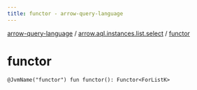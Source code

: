 ```yaml
---
title: functor - arrow-query-language
---
```


[arrow-query-language](../index.html) / [arrow.aql.instances.list.select](index.html) / [functor](./functor.html)

# functor

`@JvmName("functor") fun functor(): Functor<ForListK>`